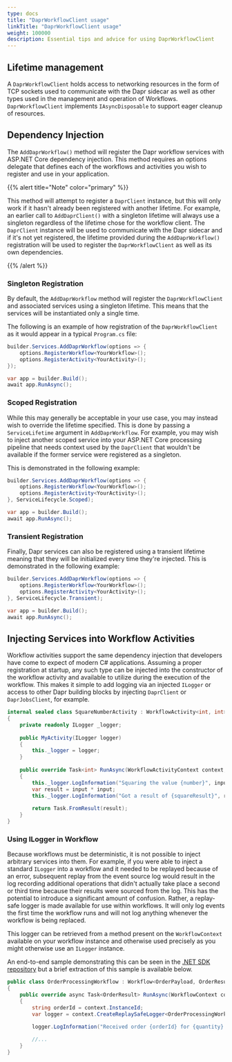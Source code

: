 ```yaml
---
type: docs
title: "DaprWorkflowClient usage"
linkTitle: "DaprWorkflowClient usage"
weight: 100000
description: Essential tips and advice for using DaprWorkflowClient
---
```


## Lifetime management

A `DaprWorkflowClient` holds access to networking resources in the form of TCP sockets used to communicate with the Dapr sidecar as well
as other types used in the management and operation of Workflows. `DaprWorkflowClient` implements `IAsyncDisposable` to support eager
cleanup of resources.

## Dependency Injection

The `AddDaprWorkflow()` method will register the Dapr workflow services with ASP.NET Core dependency injection. This method
requires an options delegate that defines each of the workflows and activities you wish to register and use in your application.

{{% alert title="Note" color="primary" %}} 

This method will attempt to register a `DaprClient` instance, but this will only work if it hasn't already been registered with another
lifetime. For example, an earlier call to `AddDaprClient()` with a singleton lifetime will always use a singleton regardless of the
lifetime chose for the workflow client. The `DaprClient` instance will be used to communicate with the Dapr sidecar and if it's not
yet registered, the lifetime provided during the `AddDaprWorkflow()` registration will be used to register the `DaprWorkflowClient`
as well as its own dependencies.

{{% /alert %}} 

### Singleton Registration
By default, the `AddDaprWorkflow` method will register the `DaprWorkflowClient` and associated services using a singleton lifetime. This means
that the services will be instantiated only a single time.

The following is an example of how registration of the `DaprWorkflowClient` as it would appear in a typical `Program.cs` file:

```csharp
builder.Services.AddDaprWorkflow(options => {
    options.RegisterWorkflow<YourWorkflow>();
    options.RegisterActivity<YourActivity>();
});

var app = builder.Build();
await app.RunAsync();
```

### Scoped Registration

While this may generally be acceptable in your use case, you may instead wish to override the lifetime specified. This is done by passing a `ServiceLifetime`
argument in `AddDaprWorkflow`. For example, you may wish to inject another scoped service into your ASP.NET Core processing pipeline
that needs context used by the `DaprClient` that wouldn't be available if the former service were registered as a singleton.

This is demonstrated in the following example:

```csharp
builder.Services.AddDaprWorkflow(options => {
    options.RegisterWorkflow<YourWorkflow>();
    options.RegisterActivity<YourActivity>();
}, ServiceLifecycle.Scoped);

var app = builder.Build();
await app.RunAsync();
```

### Transient Registration

Finally, Dapr services can also be registered using a transient lifetime meaning that they will be initialized every time they're injected. This
is demonstrated in the following example:

```csharp
builder.Services.AddDaprWorkflow(options => {
    options.RegisterWorkflow<YourWorkflow>();
    options.RegisterActivity<YourActivity>();
}, ServiceLifecycle.Transient);

var app = builder.Build();
await app.RunAsync();
```

## Injecting Services into Workflow Activities
Workflow activities support the same dependency injection that developers have come to expect of modern C# applications. Assuming a proper
registration at startup, any such type can be injected into the constructor of the workflow activity and available to utilize during
the execution of the workflow. This makes it simple to add logging via an injected `ILogger` or access to other Dapr 
building blocks by injecting `DaprClient` or `DaprJobsClient`, for example.

```csharp
internal sealed class SquareNumberActivity : WorkflowActivity<int, int>
{
    private readonly ILogger _logger;
    
    public MyActivity(ILogger logger)
    {
        this._logger = logger;
    }
    
    public override Task<int> RunAsync(WorkflowActivityContext context, int input) 
    {
        this._logger.LogInformation("Squaring the value {number}", input);
        var result = input * input;
        this._logger.LogInformation("Got a result of {squareResult}", result);
        
        return Task.FromResult(result);
    }
}
```

### Using ILogger in Workflow
Because workflows must be deterministic, it is not possible to inject arbitrary services into them. For example, 
if you were able to inject a standard `ILogger` into a workflow and it needed to be replayed because of an error,
subsequent replay from the event source log would result in the log recording additional operations that didn't actually
take place a second or third time because their results were sourced from the log. This has the potential to introduce 
a significant amount of confusion. Rather, a replay-safe logger is made available for use within workflows. It will only 
log events the first time the workflow runs and will not log anything whenever the workflow is being replaced.

This logger can be retrieved from a method present on the `WorkflowContext` available on your workflow instance and
otherwise used precisely as you might otherwise use an `ILogger` instance.

An end-to-end sample demonstrating this can be seen in the 
[.NET SDK repository](https://github.com/dapr/dotnet-sdk/blob/master/examples/Workflow/WorkflowConsoleApp/Workflows/OrderProcessingWorkflow.cs)
but a brief extraction of this sample is available below.

```csharp
public class OrderProcessingWorkflow : Workflow<OrderPayload, OrderResult>
{
    public override async Task<OrderResult> RunAsync(WorkflowContext context, OrderPayload order)
    {
        string orderId = context.InstanceId;
        var logger = context.CreateReplaySafeLogger<OrderProcessingWorkflow>(); //Use this method to access the logger instance

        logger.LogInformation("Received order {orderId} for {quantity} {name} at ${totalCost}", orderId, order.Quantity, order.Name, order.TotalCost);
        
        //...
    }
}
```


 